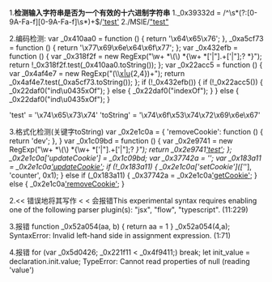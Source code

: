1.**检测输入字符串是否为一个有效的十六进制字符串**
    1._0x39332d = /^\s*(?:[0-9A-Fa-f][0-9A-Fa-f]\s*)+$/['test'](_0x2abee0)
    2./MSIE/["test"](navigator['uA'])

2.编码检测:
    var _0x410aa0 = function () {
            return '\x64\x65\x76';
        },
        _0xa5cf73 = function () {
            return '\x77\x69\x6e\x64\x6f\x77';
        };
    var _0x432efb = function () {
        var _0x318f2f = new RegExp("\\w+ *\\(\\) *{\\w+ *['|\"].+['|\"];? *}");
        return !_0x318f2f.test(_0x410aa0.toString());
    };
    var _0x22acc5 = function () {
        var _0x4af4e7 = new RegExp("(\\\\[x|u](\\w){2,4})+");
        return _0x4af4e7.test(_0xa5cf73.toString());
    };
    if (!_0x432efb()) {
        if (!_0x22acc5()) {
            _0x22daf0("ind\u0435xOf");
        } else {
            _0x22daf0("indexOf");
        }
    } else {
        _0x22daf0("ind\u0435xOf");
    }

'test' = '\x74\x65\x73\x74' 
'toString' = '\x74\x6f\x53\x74\x72\x69\x6e\x67'

3.格式化检测(关键字toString)
var _0x2e1c0a = {
    'removeCookie': function () {
        return 'dev';
    },
}
var _0x1c09bd = function () {
    var _0x2e9741 = new RegExp("\\w+ *\\(\\) *{\\w+ *['|\"].+['|\"];? *}");
    return _0x2e9741['test'](_0x2e1c0a['removeCookie']['toString']());
};
_0x2e1c0a['updateCookie'] = _0x1c09bd;
    var _0x37742a = '';
    var _0x183a11 = _0x2e1c0a['updateCookie']();
    if (!_0x183a11) {
        _0x2e1c0a['setCookie'](['*'], 'counter', 0x1);
    } else if (_0x183a11) {
        _0x37742a = _0x2e1c0a['getCookie'](null, 'counter');
    } else {
        _0x2e1c0a['removeCookie']();
    }




2.<< 错误地将其写作 < < 
会报错This experimental syntax requires enabling one of the following parser plugin(s): "jsx", "flow", "typescript". (11:229)

3.报错
function _0x52a054(aa, b) { return aa = 1 }
    _0x52a054(4,a);
SyntaxError: Invalid left-hand side in assignment expression. (1:71)

4.报错
    for (var _0x5d0426; _0x221f11 < _0x4f9411;)
        break;
let init_value = declaration.init.value;
TypeError: Cannot read properties of null (reading 'value')

